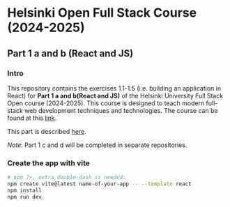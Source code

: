 # Helsinki Open Full Stack Course (2024-2025)

## Part 1 a and b (React and JS)

### Intro

This repository contains the exercises 1.1-1.5 (i.e. building an application in React) for **Part 1 a and b(React and JS)** of the Helsinki University Full Stack Open course (2024-2025). This course is designed to teach modern full-stack web development techniques and technologies. The course can be found at this [link](https://fullstackopen.com/en/about/).

This part is described [here](https://fullstackopen.com/en/part1/introduction_to_react).

_Note_: Part 1 c and d will be completed in separate repositories.

### Create the app with vite

```bash
# npm 7+, extra double-dash is needed:
npm create vite@latest name-of-your-app -- --template react
npm install
npm run dev
```
